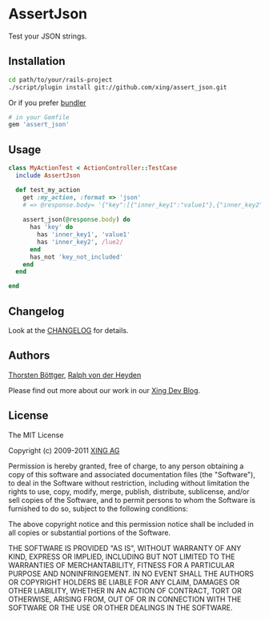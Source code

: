 # AssertJson #

Test your JSON strings.

## Installation ##

```sh
cd path/to/your/rails-project
./script/plugin install git://github.com/xing/assert_json.git
```

Or if you prefer [bundler](http://getbundler.com)

```sh
# in your Gemfile
gem 'assert_json'
```


## Usage ##

```ruby
class MyActionTest < ActionController::TestCase
  include AssertJson

  def test_my_action
    get :my_action, :format => 'json'
    # => @response.body= '{"key":[{"inner_key1":"value1"},{"inner_key2":"value2"}]}'
    
    assert_json(@response.body) do
      has 'key' do
        has 'inner_key1', 'value1'
        has 'inner_key2', /lue2/
      end
      has_not 'key_not_included'
    end
  end

end
```

## Changelog ##

Look at the [CHANGELOG](https://github.com/xing/assert_json/blob/master/CHANGELOG.md) for details.

## Authors ##

[Thorsten Böttger](http://github.com/alto),
[Ralph von der Heyden](http://github.com/ralph)

Please find out more about our work in our 
[Xing Dev Blog](http://devblog.xing.com/).


## License ##

The MIT License
 
Copyright (c) 2009-2011 [XING AG](http://www.xing.com/)
 
Permission is hereby granted, free of charge, to any person obtaining a copy
of this software and associated documentation files (the "Software"), to deal
in the Software without restriction, including without limitation the rights
to use, copy, modify, merge, publish, distribute, sublicense, and/or sell
copies of the Software, and to permit persons to whom the Software is
furnished to do so, subject to the following conditions:
 
The above copyright notice and this permission notice shall be included in
all copies or substantial portions of the Software.
 
THE SOFTWARE IS PROVIDED "AS IS", WITHOUT WARRANTY OF ANY KIND, EXPRESS OR
IMPLIED, INCLUDING BUT NOT LIMITED TO THE WARRANTIES OF MERCHANTABILITY,
FITNESS FOR A PARTICULAR PURPOSE AND NONINFRINGEMENT. IN NO EVENT SHALL THE
AUTHORS OR COPYRIGHT HOLDERS BE LIABLE FOR ANY CLAIM, DAMAGES OR OTHER
LIABILITY, WHETHER IN AN ACTION OF CONTRACT, TORT OR OTHERWISE, ARISING FROM,
OUT OF OR IN CONNECTION WITH THE SOFTWARE OR THE USE OR OTHER DEALINGS IN
THE SOFTWARE.
